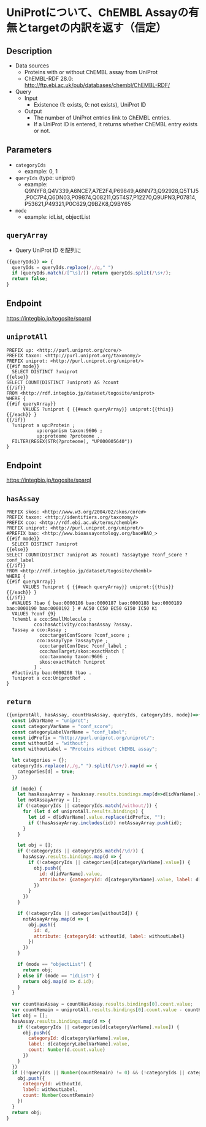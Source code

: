 # UniProtについて、ChEMBL Assayの有無とtargetの内訳を返す（信定）

## Description
 
- Data sources
    - Proteins with or without ChEMBL assay from UniProt
    - ChEMBL-RDF 28.0: http://ftp.ebi.ac.uk/pub/databases/chembl/ChEMBL-RDF/
- Query
    - Input
        - Existence (1: exists, 0: not exists), UniProt ID
    - Output
        - The number of UniProt entries link to ChEMBL entries.
        - If a UniProt ID is entered, it returns whether ChEMBL entry exists or not.



## Parameters

* `categoryIds`
  * example: 0, 1
* `queryIds` (type: uniprot)
  * example: Q9NYF8,Q4V339,A6NCE7,A7E2F4,P69849,A6NN73,Q92928,Q5T1J5,P0C7P4,Q6DN03,P09874,Q08211,Q5T4S7,P12270,Q9UPN3,P07814,P53621,P49321,P0C629,Q9BZK8,Q9BY65
* `mode`
  * example: idList, objectList

## `queryArray`
- Query UniProt ID を配列に
```javascript
({queryIds}) => {
  queryIds = queryIds.replace(/,/g," ")
  if (queryIds.match(/[^\s]/)) return queryIds.split(/\s+/);
  return false;
}
```

## Endpoint
https://integbio.jp/togosite/sparql

## `uniprotAll`

```sparql
PREFIX up: <http://purl.uniprot.org/core/>
PREFIX taxon: <http://purl.uniprot.org/taxonomy/>
PREFIX uniprot: <http://purl.uniprot.org/uniprot/>
{{#if mode}}
  SELECT DISTINCT ?uniprot
{{else}}
SELECT COUNT(DISTINCT ?uniprot) AS ?count
{{/if}}
FROM <http://rdf.integbio.jp/dataset/togosite/uniprot>
WHERE {
{{#if queryArray}}
      VALUES ?uniprot { {{#each queryArray}} uniprot:{{this}} {{/each}} }
{{/if}}
  ?uniprot a up:Protein ;
           up:organism taxon:9606 ;
           up:proteome ?proteome .
  FILTER(REGEX(STR(?proteome), "UP000005640"))
}
```

## Endpoint
https://integbio.jp/togosite/sparql

## `hasAssay`

```sparql
PREFIX skos: <http://www.w3.org/2004/02/skos/core#>
PREFIX taxon: <http://identifiers.org/taxonomy/>
PREFIX cco: <http://rdf.ebi.ac.uk/terms/chembl#>
PREFIX uniprot: <http://purl.uniprot.org/uniprot/>
#PREFIX bao: <http://www.bioassayontology.org/bao#BAO_>
{{#if mode}}
  SELECT DISTINCT ?uniprot
{{else}}
SELECT COUNT(DISTINCT ?uniprot AS ?count) ?assaytype ?conf_score ?conf_label
{{/if}}
FROM <http://rdf.integbio.jp/dataset/togosite/chembl>
WHERE {
{{#if queryArray}}
      VALUES ?uniprot { {{#each queryArray}} uniprot:{{this}} {{/each}} }
{{/if}}
  #VALUES ?bao { bao:0000186 bao:0000187 bao:0000188 bao:0000189 bao:0000190 bao:0000192 } # AC50 CC50 EC50 GI50 IC50 Ki
  VALUES ?conf {9}
  ?chembl a cco:SmallMolecule ;
          cco:hasActivity/cco:hasAssay ?assay.
  ?assay a cco:Assay ;
            cco:targetConfScore ?conf_score ;
           cco:assayType ?assaytype ;
            cco:targetConfDesc ?conf_label ;
            cco:hasTarget/skos:exactMatch [
            cco:taxonomy taxon:9606 ;
            skos:exactMatch ?uniprot
          ] . 
  #?activity bao:0000208 ?bao .
  ?uniprot a cco:UniprotRef .
}
```
      
## `return`

```javascript
({uniprotAll, hasAssay, countHasAssay, queryIds, categoryIds, mode})=>{
  const idVarName = "uniprot";
  const categoryVarName = "conf_score";
  const categoryLabelVarName = "conf_label";
  const idPrefix = "http://purl.uniprot.org/uniprot/";
  const withoutId = "without";
  const withoutLabel = "Proteins without ChEMBL assay";

  let categories = {};
  categoryIds.replace(/,/g," ").split(/\s+/).map(d => {
    categories[d] = true;
  })
  
  if (mode) {
    let hasAssayArray = hasAssay.results.bindings.map(d=>d[idVarName].value.replace(idPrefix, ""));
    let notAssayArray = [];
    if (!categoryIds || categoryIds.match(/without/)) {
      for (let d of uniprotAll.results.bindings) {
        let id = d[idVarName].value.replace(idPrefix, "");
        if (!hasAssayArray.includes(id)) notAssayArray.push(id);
      }
    }

    let obj = [];    
    if (!categoryIds || categoryIds.match(/\d/)) {
      hasAssay.results.bindings.map(d => {
	    if (!categoryIds || categories[d[categoryVarName].value]) {
	      obj.push({
	        id: d[idVarName].value,
            attribute: {categoryId: d[categoryVarName].value, label: d[categoryLabelVarName].value}
          })
        }
      })
    }

    if (!categoryIds || categories[withoutId]) {
      notAssayArray.map(d => {
        obj.push({
          id: d,
          attribute: {categoryId: withoutId, label: withoutLabel}
        })
      })
    }

    if (mode == "objectList") {
      return obj;
    } else if (mode == "idList") {
	  return obj.map(d => d.id);
    }
  }
  
  var countHasAssay = countHasAssay.results.bindings[0].count.value;
  var countRemain = uniprotAll.results.bindings[0].count.value - countHasAssay;
  let obj = [];
  hasAssay.results.bindings.map(d => {
    if (!categoryIds || categories[d[categoryVarName].value]) {
      obj.push({
        categoryId: d[categoryVarName].value, 
        label: d[categoryLabelVarName].value, 
        count: Number(d.count.value)
      })
    }
  })
  if ((!queryIds || Number(countRemain) != 0) && (!categoryIds || categories[withoutId])) {
    obj.push({
      categoryId: withoutId, 
      label: withoutLabel, 
      count: Number(countRemain)
    })
  }
  return obj;
}
```